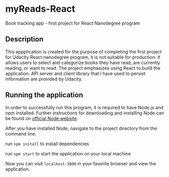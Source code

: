 # myReads-React
Book tracking app - first project for React Nanodegree program

## Description

This appplication is created for the purpose of completing the first project for Udacity React nanodegree program, it is not suitable for production.
It allows users to select and categorize books they have read, are currently reading, or want to read. The project emphasizes using React to build the application. API server and client library that I have used to persist information are provided by Udacity.

## Running the application

In order to successfully run this program, it is required to have Node.js and npm installed. Further instructions for downloading and installing Node can be found on  [official Node website](https://nodejs.org/en/).

After you have installed Node, navigate to the project directory from the command line.

run `npm install` to install dependencies

run `npm start` to start the application on your local machine

Now you can visit `localhost:3000` in your favorite browser and view the application.

